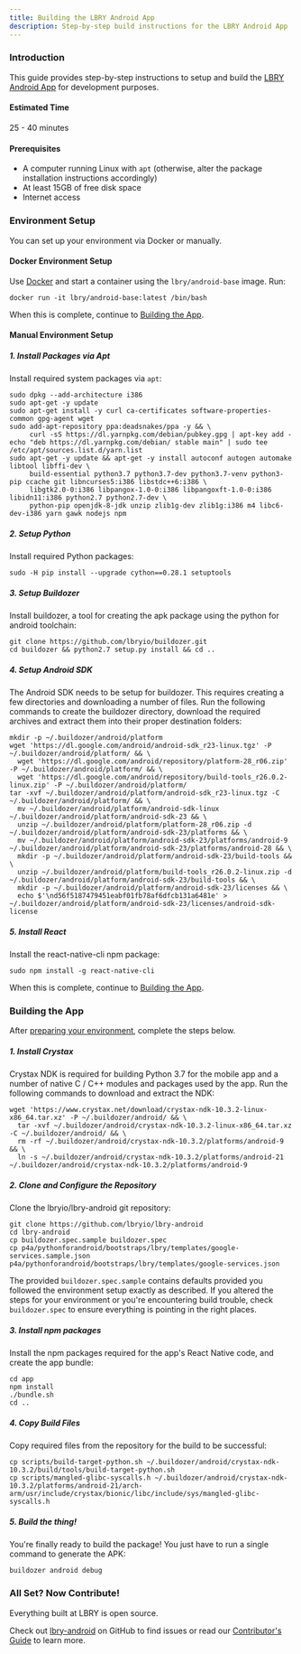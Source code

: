 ```yaml
---
title: Building the LBRY Android App
description: Step-by-step build instructions for the LBRY Android App
---
```


### Introduction
This guide provides step-by-step instructions to setup and build the [LBRY Android App](https://lbry.com/android) for development purposes.

#### Estimated Time
25 - 40 minutes

#### Prerequisites
- A computer running Linux with `apt` (otherwise, alter the package installation instructions accordingly)
- At least 15GB of free disk space
- Internet access

### Environment Setup

You can set up your environment via Docker or manually.

#### Docker Environment Setup

Use [Docker](https://docs.docker.com/install/) and start a container using the `lbry/android-base` image. Run:
```
docker run -it lbry/android-base:latest /bin/bash
```

When this is complete, continue to [Building the App](#building-the-app).

#### Manual Environment Setup

##### 1. Install Packages via Apt

Install required system packages via `apt`:

```
sudo dpkg --add-architecture i386
sudo apt-get -y update
sudo apt-get install -y curl ca-certificates software-properties-common gpg-agent wget
sudo add-apt-repository ppa:deadsnakes/ppa -y && \
     curl -sS https://dl.yarnpkg.com/debian/pubkey.gpg | apt-key add -
echo "deb https://dl.yarnpkg.com/debian/ stable main" | sudo tee /etc/apt/sources.list.d/yarn.list
sudo apt-get -y update && apt-get -y install autoconf autogen automake libtool libffi-dev \
     build-essential python3.7 python3.7-dev python3.7-venv python3-pip ccache git libncurses5:i386 libstdc++6:i386 \
     libgtk2.0-0:i386 libpangox-1.0-0:i386 libpangoxft-1.0-0:i386 libidn11:i386 python2.7 python2.7-dev \
     python-pip openjdk-8-jdk unzip zlib1g-dev zlib1g:i386 m4 libc6-dev-i386 yarn gawk nodejs npm
```

##### 2. Setup Python

Install required Python packages:

```
sudo -H pip install --upgrade cython==0.28.1 setuptools
```

##### 3. Setup Buildozer

Install buildozer, a tool for creating the apk package using the python for android toolchain:

```
git clone https://github.com/lbryio/buildozer.git
cd buildozer && python2.7 setup.py install && cd ..
```

##### 4. Setup Android SDK

The Android SDK needs to be setup for buildozer. This requires creating a few directories and downloading a number of files. Run the following commands to create the buildozer directory, download the required archives and extract them into their proper destination folders:

```
mkdir -p ~/.buildozer/android/platform
wget 'https://dl.google.com/android/android-sdk_r23-linux.tgz' -P ~/.buildozer/android/platform/ && \
  wget 'https://dl.google.com/android/repository/platform-28_r06.zip' -P ~/.buildozer/android/platform/ && \
  wget 'https://dl.google.com/android/repository/build-tools_r26.0.2-linux.zip' -P ~/.buildozer/android/platform/
tar -xvf ~/.buildozer/android/platform/android-sdk_r23-linux.tgz -C ~/.buildozer/android/platform/ && \
  mv ~/.buildozer/android/platform/android-sdk-linux ~/.buildozer/android/platform/android-sdk-23 && \
  unzip ~/.buildozer/android/platform/platform-28_r06.zip -d ~/.buildozer/android/platform/android-sdk-23/platforms && \
  mv ~/.buildozer/android/platform/android-sdk-23/platforms/android-9 ~/.buildozer/android/platform/android-sdk-23/platforms/android-28 && \
  mkdir -p ~/.buildozer/android/platform/android-sdk-23/build-tools && \
  unzip ~/.buildozer/android/platform/build-tools_r26.0.2-linux.zip -d ~/.buildozer/android/platform/android-sdk-23/build-tools && \
  mkdir -p ~/.buildozer/android/platform/android-sdk-23/licenses && \
  echo $'\nd56f5187479451eabf01fb78af6dfcb131a6481e' > ~/.buildozer/android/platform/android-sdk-23/licenses/android-sdk-license
```

##### 5. Install React

Install the react-native-cli npm package:
```
sudo npm install -g react-native-cli
```

When this is complete, continue to [Building the App](#building-the-app).

### Building the App

After [preparing your environment](#setup-environment), complete the steps below.

##### 1. Install Crystax

Crystax NDK is required for building Python 3.7 for the mobile app and a number of native C / C++ modules and packages used by the app. Run the following commands to download and extract the NDK:

```
wget 'https://www.crystax.net/download/crystax-ndk-10.3.2-linux-x86_64.tar.xz' -P ~/.buildozer/android/ && \
  tar -xvf ~/.buildozer/android/crystax-ndk-10.3.2-linux-x86_64.tar.xz -C ~/.buildozer/android/ && \
  rm -rf ~/.buildozer/android/crystax-ndk-10.3.2/platforms/android-9 && \
  ln -s ~/.buildozer/android/crystax-ndk-10.3.2/platforms/android-21 ~/.buildozer/android/crystax-ndk-10.3.2/platforms/android-9
```

##### 2. Clone and Configure the Repository

Clone the lbryio/lbry-android git repository:

```
git clone https://github.com/lbryio/lbry-android
cd lbry-android
cp buildozer.spec.sample buildozer.spec
cp p4a/pythonforandroid/bootstraps/lbry/templates/google-services.sample.json p4a/pythonforandroid/bootstraps/lbry/templates/google-services.json
```

The provided `buildozer.spec.sample` contains defaults provided you followed the environment setup exactly as described. If you altered the steps for your environment or you're encountering build trouble, check `buildozer.spec` to ensure everything is pointing in the right places.

##### 3. Install npm packages

Install the npm packages required for the app's React Native code, and create the app bundle:

```
cd app
npm install
./bundle.sh
cd ..
```

##### 4. Copy Build Files

Copy required files from the repository for the build to be successful:
```
cp scripts/build-target-python.sh ~/.buildozer/android/crystax-ndk-10.3.2/build/tools/build-target-python.sh
cp scripts/mangled-glibc-syscalls.h ~/.buildozer/android/crystax-ndk-10.3.2/platforms/android-21/arch-arm/usr/include/crystax/bionic/libc/include/sys/mangled-glibc-syscalls.h
```

##### 5. Build the thing!

You're finally ready to build the package! You just have to run a single command to generate the APK:

```
buildozer android debug
```

### All Set? Now Contribute!

Everything built at LBRY is open source.

Check out [lbry-android](https://github.com/lbryio/lbry-android) on GitHub to find issues or read our [Contributor's Guide](/contribute) to learn more.
